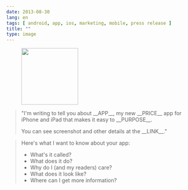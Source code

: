 ```yaml
---
date: 2013-08-30
lang: en
tags: [ android, app, ios, marketing, mobile, press release ]
title: ""
type: image
---
```


<figure>
<a
href="https://hugo.ferreira.cc/im-writing-to-tell-you-about-app-my-new/attachment/389/"
rel="attachment"><img
src="https://hugo.ferreira.cc/wp-content/uploads/2013/08/tumblr_mscs9ifiGT1qz82meo1_1280-150x150.jpg"
width="150" height="150" /></a></figure>

> "I'm writing to tell you about \_\_APP\_\_, my new \_\_PRICE\_\_ app
> for iPhone and iPad that makes it easy to \_\_PURPOSE\_\_.
>
> You can see screenshot and other details at the \_\_LINK\_\_."

> Here's what I want to know about your app:
>
> -   What's it called?
> -   What does it do?
> -   Why do I (and my readers) care?
> -   What does it look like?
> -   Where can I get more information?

